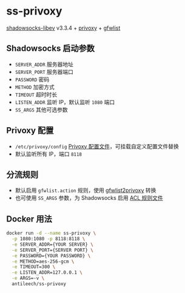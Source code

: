 # ss-privoxy
[shadowsocks-libev](https://github.com/shadowsocks/shadowsocks-libev) v3.3.4 + [privoxy](https://www.privoxy.org/) + [gfwlist](https://github.com/gfwlist/gfwlist)

## Shadowsocks 启动参数
- `SERVER_ADDR` 服务器地址
- `SERVER_PORT` 服务器端口
- `PASSWORD` 密码
- `METHOD` 加密方式
- `TIMEOUT` 超时时长
- `LISTEN_ADDR` 监听 IP，默认监听 `1080` 端口
- `SS_ARGS` 其他可选参数

## Privoxy 配置
- `/etc/privoxy/config` [Privoxy 配置文件](https://www.privoxy.org/user-manual/config.html)，可挂载自定义配置文件替换
- 默认监听所有 IP，端口 `8118`

## 分流规则
- 默认启用 `gfwlist.action` 规则，使用 [gfwlist2privoxy](https://github.com/zfl9/gfwlist2privoxy) 转换
- 也可使用 `SS_ARGS` 参数，为 Shadowsocks 启用 [ACL 规则文件](https://github.com/ACL4SSR/ACL4SSR)

## Docker 用法
```bash
docker run -d --name ss-privoxy \
  -p 1080:1080 -p 8118:8118 \
  -e SERVER_ADDR={YOUR SERVER} \
  -e SERVER_PORT={SERVER PORT} \
  -e PASSWORD={YOUR PASSWORD} \
  -e METHOD=aes-256-gcm \
  -e TIMEOUT=300 \
  -e LISTEN_ADDR=127.0.0.1 \
  -e ARGS=-v \
  antileech/ss-privoxy
```
